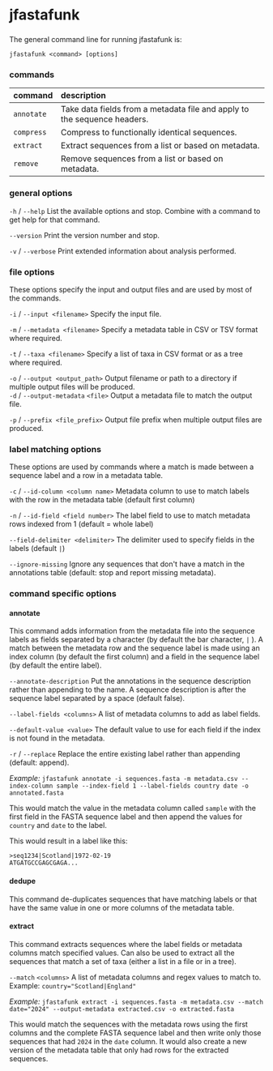 # jfastafunk

###

The general command line for running jfastafunk is:

`jfastafunk <command> [options]`

### commands

|command|description|
|:---|:---|
| `annotate` | Take data fields from a metadata file and apply to the sequence headers. |
| `compress` | Compress to functionally identical sequences. |
| `extract` | Extract sequences from a list or based on metadata. |
| `remove` | Remove sequences from a list or based on metadata. |

### general options

`-h` / `--help` List the available options and stop. Combine with a command to get help for that command.

`--version` Print the version number and stop.

`-v` / `--verbose` Print extended information about analysis performed.
                      
### file options

These options specify the input and output files and are used by most of the commands.

`-i` / `--input <filename>` Specify the input file.

`-m` / `--metadata <filename>` Specify a metadata table in CSV or TSV format where required.

`-t` / `--taxa <filename>` Specify a list of taxa in CSV format or as a tree where required.

`-o` / `--output <output_path>` Output filename or path to a directory if multiple output files will be produced.
\
`-d` / `--output-metadata` `<file>` Output a metadata file to match the output file.

`-p` / `--prefix <file_prefix>` Output file prefix when multiple output files are produced.

### label matching options

These options are used by commands where a match is made between a sequence label and a row in a metadata table.

`-c` / `--id-column <column name>` Metadata column to use to match labels with the row in the metadata table (default first column)

`-n` / `--id-field <field number>` The label field to use to match metadata rows indexed from 1 (default = whole label)

`--field-delimiter <delimiter>` The delimiter used to specify fields in the labels (default `|`)

`--ignore-missing` Ignore any sequences that don't have a match in the annotations table (default: stop and report missing metadata).
 
### command specific options

#### annotate

This command adds information from the metadata file into the sequence labels as fields separated by a character (by default the bar character, `|` ). A match between the metadata row and the sequence label is made using an index column (by default the first column) and a field in the sequence label (by default the entire label). 

`--annotate-description` Put the annotations in the sequence description rather than appending to the name. A sequence description is after the sequence label separated by a space (default false).

`--label-fields <columns>` A list of metadata columns to add as label fields.

`--default-value <value>`  The default value to use for each field if the index is not found in the metadata.

`-r` / `--replace` Replace the entire existing label rather than appending (default: append).
             
_Example:_ 
`jfastafunk annotate -i sequences.fasta -m metadata.csv --index-column sample --index-field 1 --label-fields country date -o annotated.fasta`

This would match the value in the metadata column called `sample` with the first field in the FASTA sequence label and then append the values for `country` and `date` to the label. 

This would result in a label like this:
```
>seq1234|Scotland|1972-02-19
ATGATGCCGAGCGAGA...
```

#### dedupe
                   
This command de-duplicates sequences that have matching labels or that have the same value in one or more columns of the metadata table. 

#### extract
                      
This command extracts sequences where the label fields or metadata columns match specified values. Can also be used to extract all the sequences that match a set of taxa (either a list in a file or in a tree).

`--match` `<columns>` A list of metadata columns and regex values to match to. Example:
`country="Scotland|England"`

_Example:_
`jfastafunk extract -i sequences.fasta -m metadata.csv --match date="2024" --output-metadata extracted.csv -o extracted.fasta`

This would match the sequences with the metadata rows using the first columns and the complete FASTA sequence label and then write only those sequences that had `2024` in the `date` column. It would also create a new version of the metadata table that only had rows for the extracted sequences.

